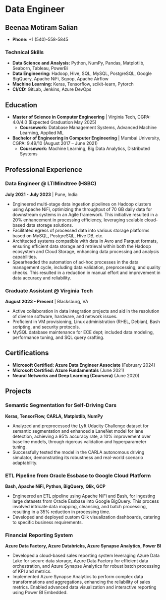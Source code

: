 # Data Engineer

## Beenaa Motiram Salian
- **Phone:** +1 (540)-558-5845

### Technical Skills
- **Data Science and Analysis:** Python, NumPy, Pandas, Matplotlib, Seaborn, Tableau, PowerBi
- **Data Engineering:** Hadoop, Hive, SQL, MySQL, PostgreSQL, Google BigQuery, Apache NiFi, Sqoop, Apache Airflow
- **Machine Learning:** Keras, Tensorflow, scikit-learn, Pytorch
- **CI/CD:** GitLab, Jenkins, Azure DevOps

## Education
- **Master of Science in Computer Engineering** | Virginia Tech, CGPA: 4.0/4.0 (Expected Graduation May 2025)
  - **Coursework:** Database Management Systems, Advanced Machine Learning, Applied ML
- **Bachelor of Engineering in Computer Engineering** | Mumbai University, CGPA: 9.49/10 (August 2017 – June 2021)
  - **Coursework:** Machine Learning, Big Data Analytics, Distributed Systems

## Professional Experience

### Data Engineer @ LTIMindtree (HSBC)
**July 2021 - July 2023** | Pune, India
- Engineered multi-stage data ingestion pipelines on Hadoop clusters using Apache NiFi, optimizing the throughput of 70 GB daily data for downstream systems in an Agile framework. This initiative resulted in a 20% enhancement in processing efficiency, leveraging scalable cloud-based data storage solutions.
- Facilitated egress of processed data into various storage platforms based on MySQL, PostgreSQL, Hive DB, etc.
- Architected systems compatible with data in Avro and Parquet formats, ensuring efficient data storage and retrieval within both the Hadoop ecosystem and Cloud Storage, enhancing data processing and analysis capabilities.
- Spearheaded the automation of ad-hoc processes in the data management cycle, including data validation, preprocessing, and quality checks. This resulted in a reduction in manual effort and improvement in data accuracy and reliability.

### Graduate Assistant @ Virginia Tech
**August 2023 - Present** | Blacksburg, VA
- Active collaboration in data integration projects and aid in the resolution of diverse software, hardware, and network issues.
- Proficient in VM provisioning, Linux administration (RHEL, Debian), Bash scripting, and security protocols.
- MySQL database maintenance for ECE dept; included data modeling, performance tuning, and SQL query crafting.

## Certifications
- **Microsoft Certified: Azure Data Engineer Associate** (February 2024)
- **Microsoft Certified: Azure Fundamentals** (June 2021)
- **Neural Networks and Deep Learning (Coursera)** (June 2020)

## Projects

### Semantic Segmentation for Self-Driving Cars
**Keras, TensorFlow, CARLA, Matplotlib, NumPy**
- Analyzed and preprocessed the Lyft Udacity Challenge dataset for semantic segmentation and enhanced a LaneNet model for lane detection, achieving a 95% accuracy rate, a 10% improvement over baseline models, through rigorous validation and hyperparameter tuning.
- Successfully tested the model in the CARLA autonomous driving simulator, demonstrating its robustness and real-world scenario adaptability.

### ETL Pipeline from Oracle Essbase to Google Cloud Platform
**Bash, Apache NiFi, Python, BigQuery, Qlik, GCP**
- Engineered an ETL pipeline using Apache NiFi and Bash, for ingesting large datasets from Oracle Essbase into Google BigQuery. This process involved intricate data mapping, cleansing, and batch processing, resulting in a 35% reduction in processing time.
- Developed and deployed custom Qlik visualization dashboards, catering to specific business requirements.

### Financial Reporting System
**Azure Data Factory, Azure Databricks, Azure Synapse Analytics, Power BI**
- Developed a cloud-based sales reporting system leveraging Azure Data Lake for secure data storage, Azure Data Factory for efficient data orchestration, and Azure Synapse Analytics for robust batch processing of KPI and metrics.
- Implemented Azure Synapse Analytics to perform complex data transformations and aggregations, enhancing the reliability of sales metrics. Enabled advanced data visualization and interactive reporting using Power BI Embedded.
